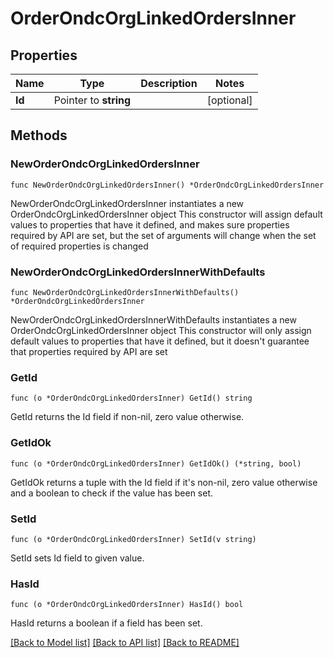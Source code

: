 # OrderOndcOrgLinkedOrdersInner

## Properties

Name | Type | Description | Notes
------------ | ------------- | ------------- | -------------
**Id** | Pointer to **string** |  | [optional] 

## Methods

### NewOrderOndcOrgLinkedOrdersInner

`func NewOrderOndcOrgLinkedOrdersInner() *OrderOndcOrgLinkedOrdersInner`

NewOrderOndcOrgLinkedOrdersInner instantiates a new OrderOndcOrgLinkedOrdersInner object
This constructor will assign default values to properties that have it defined,
and makes sure properties required by API are set, but the set of arguments
will change when the set of required properties is changed

### NewOrderOndcOrgLinkedOrdersInnerWithDefaults

`func NewOrderOndcOrgLinkedOrdersInnerWithDefaults() *OrderOndcOrgLinkedOrdersInner`

NewOrderOndcOrgLinkedOrdersInnerWithDefaults instantiates a new OrderOndcOrgLinkedOrdersInner object
This constructor will only assign default values to properties that have it defined,
but it doesn't guarantee that properties required by API are set

### GetId

`func (o *OrderOndcOrgLinkedOrdersInner) GetId() string`

GetId returns the Id field if non-nil, zero value otherwise.

### GetIdOk

`func (o *OrderOndcOrgLinkedOrdersInner) GetIdOk() (*string, bool)`

GetIdOk returns a tuple with the Id field if it's non-nil, zero value otherwise
and a boolean to check if the value has been set.

### SetId

`func (o *OrderOndcOrgLinkedOrdersInner) SetId(v string)`

SetId sets Id field to given value.

### HasId

`func (o *OrderOndcOrgLinkedOrdersInner) HasId() bool`

HasId returns a boolean if a field has been set.


[[Back to Model list]](../README.md#documentation-for-models) [[Back to API list]](../README.md#documentation-for-api-endpoints) [[Back to README]](../README.md)


